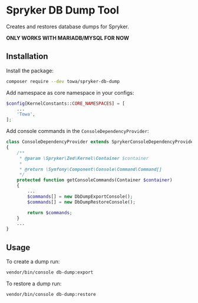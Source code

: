 # Spryker DB Dump Tool

Creates and restores database dumps for Spryker.

**ONLY WORKS WITH MARIADB/MYSQL FOR NOW**

## Installation

Install the package:

```bash
composer require --dev towa/spryker-db-dump
```

Add namespace as core namespace in your configs:

```php
$config[KernelConstants::CORE_NAMESPACES] = [
    ...
    'Towa',
];
```

Add console commands in the `ConsoleDependencyProvider`:

```php
class ConsoleDependencyProvider extends SprykerConsoleDependencyProvider
{
    /**
     * @param \Spryker\Zed\Kernel\Container $container
     *
     * @return \Symfony\Component\Console\Command\Command[]
     */
    protected function getConsoleCommands(Container $container)
    {
        ...
        $commands[] = new DbDumpExportConsole();
        $commands[] = new DbDumpRestoreConsole();

        return $commands;
    }
    ...
}
```

## Usage

To create a dump run:

```bash
vendor/bin/console db-dump:export
```

To restore a dump run:

```bash
vendor/bin/console db-dump:restore
```
